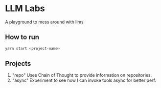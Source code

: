 # LLM Labs

A playground to mess around with llms

## How to run

```bash
yarn start <project-name>
```

## Projects

1. "repo" Uses Chain of Thought to provide information on repositories.
2. "async" Experiment to see how I can invoke tools async for better perf.

